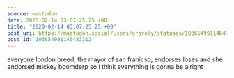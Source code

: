 ```yaml
---
source: mastodon
date: 2020-02-14 03:07:25.25 +00
title: "2020-02-14 03:07:25.25 +00"
post_uri: https://mastodon.social/users/gravely/statuses/103654991146483312
post_id: 103654991146483312
---
```

everyone london breed, the mayor of san franicso, endorses loses and she endorsed mickey boomderp so i think everything is gonna be alright


